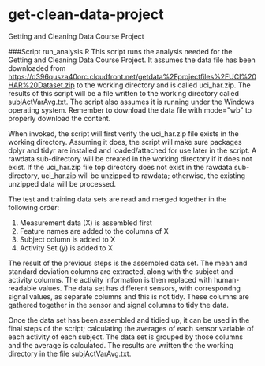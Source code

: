 # get-clean-data-project
Getting and Cleaning Data Course Project

###Script run_analysis.R
This script runs the analysis needed for the Getting and Cleaning Data Course Project.  It assumes the data file has been downloaded from https://d396qusza40orc.cloudfront.net/getdata%2Fprojectfiles%2FUCI%20HAR%20Dataset.zip to the working directory and is called uci_har.zip.  The results of this script will be a file written to the working directory called subjActVarAvg.txt.  The script also assumes it is running under the Windows operating system.  Remember to download the data file with mode="wb" to properly download the content.

When invoked, the script will first verify the uci_har.zip file exists in the working directory.  Assuming it does, the script will make sure packages dplyr and tidyr are installed and loaded/attached for use later in the script.  A rawdata sub-directory will be created in the working directory if it does not exist.  If the uci_har.zip file top directory does not exist in the rawdata sub-directory, uci_har.zip will be unzipped to rawdata; otherwise, the existing unzipped data will be processed.

The test and training data sets are read and merged together in the following order:
1. Measurement data (X) is assembled first
2. Feature names are added to the columns of X
3. Subject column is added to X
4. Activity Set (y) is added to X

The result of the previous steps is the assembled data set.  The mean and standard deviation columns are extracted, along with the subject and activity columns.  The activity information is then replaced with human-readable values.  The data set has different sensors, with correspondng signal values, as separate columns and this is not tidy.  These columns are gathered together in the sensor and signal columns to tidy the data.

Once the data set has been assembled and tidied up, it can be used in the final steps of the script; calculating the averages of each sensor variable of each activity of each subject.  The data set is grouped by those columns and the average is calculated.  The results are written the the working directory in the file subjActVarAvg.txt.
